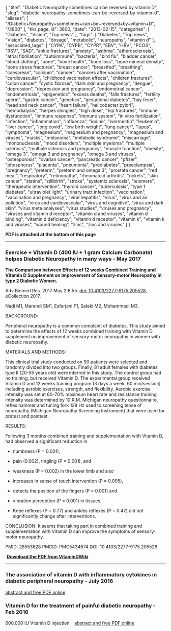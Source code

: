 {
    "title": "Diabetic Neuropathy sometimes can be reversed by vitamin D",
    "slug": "diabetic-neuropathy-sometimes-can-be-reversed-by-vitamin-d",
    "aliases": [
        "/Diabetic+Neuropathy+sometimes+can+be+reversed+by+vitamin+D",
        "/3800"
    ],
    "tiki_page_id": 3800,
    "date": "2013-02-15",
    "categories": [
        "Diabetes",
        "Vision",
        "Top news"
    ],
    "tags": [
        "Diabetes",
        "Top news",
        "Vision",
        "diabetes",
        "dosage",
        "metabolic",
        "neuropathy",
        "vitamin d"
    ],
    "associated_tags": [
        "CYPA",
        "CYPB",
        "CYPR",
        "EBV",
        "HRV",
        "PCOS",
        "RSV",
        "SAD",
        "ankle fractures",
        "anxiety",
        "asthma",
        "atherosclerosis",
        "atrial fibrillation",
        "autoimmune",
        "bacteria",
        "bird flu",
        "bladder cancer",
        "blood clotting",
        "bone",
        "bone health",
        "bone loss",
        "bone mineral density",
        "bone stress fractures",
        "breast cancer",
        "breastfed",
        "breathing",
        "caesarean",
        "calcium",
        "cancer",
        "cancers after vaccination",
        "cardiovascular",
        "childhood vaccination effects",
        "children fractures",
        "colon cancer",
        "cystic fibrosis",
        "dark skin and pregnancy",
        "dengue",
        "depression",
        "depression and pregnancy",
        "endometrial cancer",
        "endometriosis",
        "epigenetics",
        "excess deaths",
        "falls fractures",
        "fertility sperm",
        "gastric cancer",
        "genetics",
        "gestational diabetes",
        "hay fever",
        "head and neck cancer",
        "heart failure",
        "helicobacter pylori",
        "hemodialysis",
        "herpes shingles",
        "high dose",
        "hip fractures",
        "immune dysfunction",
        "immune response",
        "immune system",
        "in vitro fertilization",
        "infection",
        "inflammation",
        "influenza",
        "iodine",
        "ivermectin",
        "leukemia",
        "liver cancer",
        "long covid",
        "low birth weight",
        "lung cancer",
        "lupus",
        "lymphoma",
        "magnesium",
        "magnesium and pregnancy",
        "magnesium and viruses",
        "masks",
        "melanoma",
        "metabolic syndrome",
        "miscarriage",
        "mononucleosis",
        "mood disorders",
        "multiple myeloma",
        "multiple sclerosis",
        "multiple sclerosis and pregnancy",
        "muscle function",
        "obesity",
        "omega 3",
        "omega 3 and pregnancy",
        "omega 3 and viruses",
        "osteoporosis",
        "ovarian cancer",
        "pancreatic cancer",
        "pfizer",
        "phosphorus",
        "placenta",
        "pneumonia",
        "prediabetes",
        "preeclampsia",
        "pregnancy",
        "preterm",
        "preterm and omega 3",
        "prostate cancer",
        "red meat",
        "respiratory",
        "retinopathy",
        "rheumatoid arthritis",
        "rickets",
        "skin cancer",
        "statins",
        "stillbirth",
        "stroke",
        "systemic sclerosis",
        "telomere",
        "therapeutic intervention",
        "thyroid cancer",
        "tuberculosis",
        "type 1 diabetes",
        "ultraviolet light",
        "urinary tract infection",
        "vaccination",
        "vaccination and pregnancy",
        "viral hepatitis",
        "virus",
        "virus and air pollution",
        "virus and cardiovascular",
        "virus and cognitive",
        "virus and dark skin",
        "virus meta analyses",
        "virus studies",
        "viruses and pregnancy",
        "viruses and vitamin d receptor",
        "vitamin d and viruses",
        "vitamin d binding",
        "vitamin d deficiency",
        "vitamin d receptor",
        "vitamin k",
        "vitamin k and viruses",
        "wound healing",
        "zinc",
        "zinc and viruses"
    ]
}


**PDF is attached at the bottom of this page** 

---

### Exercise + Vitamin D (400 IU + 1 gram Calcium Carbonate) helpes Diabetic Neuropathy in many ways - May 2017

 **The Comparison between Effects of 12 weeks Combined Training and Vitamin D Supplement on Improvement of Sensory-motor Neuropathy in type 2 Diabetic Women.** 

Adv Biomed Res. 2017 May 2;6:55. [doi: 10.4103/2277-9175.205528.](https://doi.org/10.4103/2277-9175.205528.) eCollection 2017.

Nadi M1, Marandi SM1, Esfarjani F1, Saleki M2, Mohammadi M3.

BACKGROUND:

Peripheral neuropathy is a common complaint of diabetes. This study aimed to determine the effects of 12 weeks combined training with Vitamin D supplement on improvement of sensory-motor neuropathy in women with diabetic neuropathy.

MATERIALS AND METHODS:

This clinical trial study conducted on 90 patients were selected and randomly divided into two groups. Finally, 81 adult females with diabetes type II (20-55 years old) were interred in this study. The control group had no training, but received Vitamin D. The experimental group received Vitamin D and 12 weeks training program (3 days a week, 60 min/session) including aerobic exercises, strength, and flexibility. Aerobic exercise intensity was set at 60-70% maximum heart rate and resistance training intensity was determined by 10 R.M. Michigan neuropathy questionnaire, reflex hammer and tuning fork 128 Hz used to screening tense of neuropathy (Michigan Neuropathy Screening Instrument) that were used for pretest and posttest.

RESULTS:

Following 3 months combined training and supplementation with Vitamin D, had observed a significant reduction in 

* numbness (P = 0.001), 

* pain (0.002), tingling (P = 0.001), and 

* weakness (P = 0.002) in the lower limb and also 

* increases in sense of touch intervention (P = 0.005), 

* detects the position of the fingers (P = 0.001) and 

* vibration perception (P = 0.001) in tissues. 

* Knee reflexes (P = 0.77) and ankles reflexes (P = 0.47) did not significantly change after interventions.

CONCLUSION: It seems that taking part in combined training and supplementation with Vitamin D can improve the symptoms of sensory-motor neuropathy.

PMID: 28553628 PMCID: PMC5434674 DOI: 10.4103/2277-9175.205528

 **<i class="fas fa-file-pdf" style="margin-right: 0.3em;"></i><a href="https://d378j1rmrlek7x.cloudfront.net/attachments/pdf/sensory-motor-neuropathy.pdf">Download the PDF from VitaminDWiki</a>** 

---

### The association of vitamin D with inflammatory cytokines in diabetic peripheral neuropathy - July 2016

[abstract and free PDF online](https://www.ncbi.nlm.nih.gov/pubmed/27512288)

### Vitamin D for the treatment of painful diabetic neuropathy - Feb 2016

600,000 IU Vitamin D injection&nbsp; &nbsp; [abstract and free PDF online](https://www.ncbi.nlm.nih.gov/pubmed/27026808)